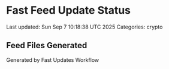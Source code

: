 # Fast Feed Update Status
Last updated: Sun Sep  7 10:18:38 UTC 2025
Categories: crypto

## Feed Files Generated

Generated by Fast Updates Workflow
